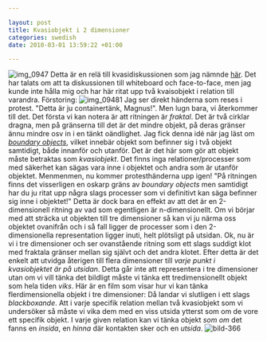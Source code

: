 ```yaml
--- 

layout: post
title: Kvasiobjekt i 2 dimensioner 
categories: swedish 
date: 2010-03-01 13:59:22 +01:00 

---
```


![img_0947](http://www.blay.se/wp-content/uploads/2010/03/img_0947-300x225.jpg "img_0947") Detta är en relä till kvasidiskussionen som jag nämnde [här](http://www.blay.se/2010-02-26-icke-auktoriserat-gastbloggande-hos-intensifier.html). Det har talats om att ta diskussionen till whiteboard och face-to-face, men jag kunde inte hålla mig och har här ritat upp två kvaisobjekt i relation till varandra. Förstoring: ![img_09481](http://www.blay.se/wp-content/uploads/2010/03/img_09481-1024x768.jpg "img_09481") Jag ser direkt händerna som reses i protest. "Detta är ju containertänk, Magnus!". Men lugn bara, vi återkommer till det. Det första vi kan notera är att ritningen är *fraktal*. Det är två cirklar dragna, men på gränserna till det är det mindre objekt, på deras gränser ännu mindre osv in i en tänkt oändlighet. Jag fick denna idé när jag läst om *[boundary objects](http://www.jstor.org.ludwig.lub.lu.se/stable/285080)*, vilket innebär objekt som befinner sig i två objekt samtidigt, både innanför och utanför. Det är det här som gör att objekt måste betraktas som *kvasiobjekt*. Det finns inga relationer/processer som med säkerhet kan sägas vara inne i objektet och andra som är utanför objektet. Menmenmen, nu kommer protesthänderna upp igen! "På ritningen finns det visserligen en oskarp gräns av *boundary objects* men samtidigt har du ju ritat upp några slags processer som vi definitivt kan säga befinner sig inne i objektet!" Detta är dock bara en effekt av att det är en 2-dimensionell ritning av vad som egentligen är n-dimensionellt. Om vi börjar med att sträcka ut objekten till tre dimensioner så kan vi ju närma oss objektet ovanifrån och i så fall ligger de processer som i den 2-dimensionella representation ligger inuti, helt plötsligt på utsidan. Ok, nu är vi i tre dimensioner och ser ovanstående ritning som ett slags suddigt klot med fraktala gränser mellan sig självt och det andra klotet. Efter detta är det enkelt att utvidga återigen till flera dimensioner till *varje punkt i kvasiobjektet är på utsidan*. Detta går inte att representera i tre dimensioner utan om vi vill tänka det bildligt måste vi tänka ett tredimensionellt objekt som hela tiden *viks*. Här är en film som visar hur vi kan tänka flerdimensionella objekt i tre dimensioner: Då landar vi slutligen i ett slags *blackboxande*. Att i varje specifik relation mellan två kvasiobjekt som vi undersöker så måste vi vika dem med en viss utsida ytterst som om de vore ett specifik objekt. I varje given relation kan vi tänka objekt *som om* det fanns en *insida*, en *hinna* där kontakten sker och en *utsida*. ![bild-366](http://www.blay.se/wp-content/uploads/2010/03/bild-366.jpg "bild-366") 